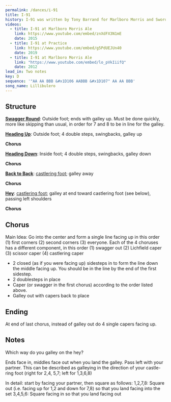 ```yaml
---
permalink: /dances/i-91
title: I-91
history: I-91 was written by Tony Barrand for Marlboro Morris and Sword, and is named after the interstate than runs through Windham County.
videos:
  - title: I-91 at Marlboro Morris Ale
    link: https://www.youtube.com/embed/znXdFX3N1mE
    date: 2015
  - title: I-91 at Practice
    link: https://www.youtube.com/embed/g5PdUEJUn40
    date: 2019
  - title: I-91 at Marlboro Morris Ale
    link: "https://www.youtube.com/embed/lo_pVkIiifQ"
    date: 2012
lead_in: Two notes
key: D
sequence: '"AA AA BBB &#x1D106 AABBB &#x1D107" AA AA BBB'
song_name: Lillibulero
---
```


## Structure

**[Swagger Round](/figures#swagger-round)**:
Outside foot; ends with galley up.  Must be done quickly, more like skipping than usual, in order for 7 and 8 to be in line for the galley.

**[Heading Up](/figures#heading-up)**:
Outside foot; 4 double steps, swingbacks, galley up

**Chorus**

**[Heading Down](/figures#heading-down)**:
Inside foot; 4 double steps, swingbacks, galley down

**Chorus**

**[Back to Back](/figures#back-to-back)**:
[castlering foot](/figures#castlering-foot); galley away

**Chorus**

**[Hey](/figures#hey)**:
[castlering foot](/figures#castlering-foot); galley at end toward castlering foot (see below), passing left shoulders

**Chorus**

## Chorus

Main Idea: Go into the center and form a single line facing up in this order (1) first corners (2) second corners (3) everyone.  Each of the 4 choruses has a different component, in this order (1) swagger out (2) Lichfield caper (3) scissor caper (4) castlering caper

* 2 closed (as if you were facing up) sidesteps in to form the line down the middle facing up.  You should be in the line by the end of the first sidestep.
* 2 doublesteps in place
* Caper (or swagger in the first chorus) according to the order listed above.
* Galley out with capers back to place

## Ending

At end of last chorus, instead of galley out do 4 single capers facing up.

## Notes

Which way do you galley on the hey?

Ends face in, middles face out when you land the galley.  Pass left with your partner.  This can be described as galleying in the direction of your castle-ring foot (right for 2,4, 5,7; left for 1,3,6,8)

In detail: start by facing your partner, then square as follows:
1,2,7,8: Square out (i.e. facing up for 1,2 and down for 7,8) so that you land facing into the set
3,4,5,6: Square facing in so that you land facing out




